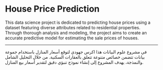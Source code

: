 # House Price Prediction

This data science project is dedicated to predicting house prices using a dataset featuring diverse attributes related to residential properties. Through thorough analysis and modeling, the project aims to create an accurate predictive model for estimating the sale prices of houses.

---
في مشروع علوم البيانات هذا اكرس جهودي لتوقع أسعار المنازل باستخدام جموعة بيانات تتضمن خصائص متنوعة تتعلق بالعقارات السكنية. من خلال التحليل الشامل والنمذجة، يهدف المشروع إلى إنشاء نموذج تنبؤي دقيق لتقدير أسعار بيع المنازل.



